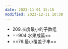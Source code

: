 ```yaml
---
date: 2023-11-01 15:15
modified: 2023-12-31 10:38
---
```


- 209.长度最小的子数组
- ==904.水果成篮==
- ==76.最小覆盖子串==